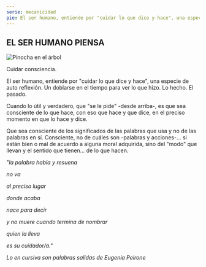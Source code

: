 ```yaml
---
serie: mecanicidad
pie: El ser humano, entiende por "cuidar lo que dice y hace", una especie de auto reflexión
---
```


## EL SER HUMANO PIENSA


![Pinocha en el árbol](/foto/P1510068.webp)


Cuidar consciencia.

El ser humano, entiende por "cuidar lo que dice y hace", una especie de auto reflexión. Un doblarse en el tiempo para ver lo que hizo. Lo hecho. El pasado.

Cuando lo útil y verdadero, que "se le pide" -desde arriba-, es que sea consciente de lo que hace, con eso que hace y que dice, en el preciso momento en que lo hace y dice.

Que sea consciente de los significados de las palabras que usa y no de las palabras en sí. Consciente, no de cuáles son -palabras y acciones-… si están bien o mal de acuerdo a alguna moral adquirida, sino del "modo" que llevan y el sentido que tienen…
de lo que hacen.

"_la palabra habla y resuena_

_no va_

_al preciso lugar_

_donde acaba_

_nace para decir_

_y no muere cuando termina de nombrar_

_quien la lleva_

_es su cuidador/a."_

_Lo en cursiva son palabras salidas de Eugenia Peirone_
